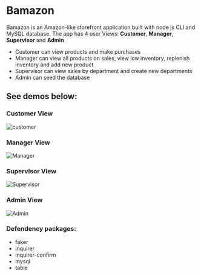 # Bamazon
Bamazon is an Amazon-like storefront application built with node js CLI and MySQL database.
The app has 4 user Views: **Customer**, **Manager**, **Supervisor** and **Admin**
* Customer can view products and make purchases
* Manager can view all products on sales, view low inventory, replenish inventory and add new product
* Supervisor can view sales by department and create new departments
* Admin can seed the database

## See demos below:
### Customer View
![customer](/images/customer.gif)

### Manager View
![Manager](/images/manager.gif)

### Supervisor View
![Supervisor](/images/supervisor.gif)

### Admin View
![Admin](/images/admin.gif)

### Defendency packages:
* faker
* inquirer
* inquirer-confirm
* mysql
* table